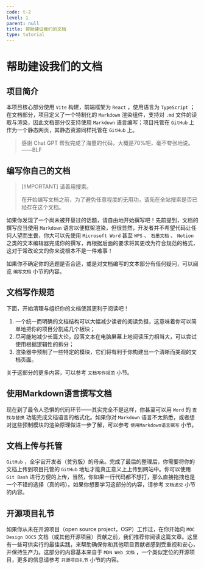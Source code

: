 ```yaml
---
code: t-2
level: 1
parent: null
title: 帮助建设我们的文档
type: tutorial
---
```


# 帮助建设我们的文档

## 项目简介

本项目核心部分使用 `Vite` 构建，前端框架为 `React` ，使用语言为 `TypeScript` ；在文档部分，项目定义了一个特制化的 `Markdown` 渲染组件，支持对 `.md` 文件的读取与渲染，因此文档部分仅支持使用 `Markdown` 语言编写；项目托管在 `GitHub` 上作为一个静态网页，其静态资源同样托管在 `GitHub` 上。

> 
> 感谢 Chat GPT 帮我完成了海量的代码，大概是70%吧，毫不夸张地说。——BLF

## 编写你自己的文档

> [!IMPORTANT] 请善用搜索。
>
> 在开始编写文档之前，为了避免任意程度的无用功，请先在全站搜索是否已经存在这个文档。

如果你发现了一个尚未被开垦过的话题，请自由地开始撰写吧！先前提到，文档的撰写应当使用 `Markdown` 语言以便框架渲染，但很显然，开发者并不希望代码让任何人望而生畏，你大可以先使用 `Microsoft Word` 甚至 `WPS` 、 `石墨文档` 、 `Notion` 之类的文本编辑器完成你的撰写，再根据后面的要求将其更改为符合规范的格式，这对于常改论文的你来说根本不是一件难事！

如果你不确定你的选题是否合适，或是对文档编写的文本部分有任何疑问，可以阅览 `编写文档` 小节的内容。

## 文档写作规范

下面，开始清理与组织你的文档使其更利于阅读吧！

1. 一个统一而明确的文档结构可以大幅减少读者的阅读负担，这意味着你可以简单地把你的项目分割成几个板块；
2. 尽可能地减少长篇大论，段落文本在电脑屏幕上地阅读压力相当大，可以尝试使用根据逻辑性的拆分；
3. 渲染器中预制了一些特定的模块，它们将有利于你构建出一个清晰而美观的文档页面。

关于这部分的更多内容，可以参考 `文档写作规范` 小节。

## 使用Markdown语言撰写文档

现在到了最令人恐惧的代码环节——其实完全不是这样，你甚至可以用 `Word` 的 `查找与替换` 功能完成文档语言的格式化。如果你对 `Markdown` 语言不太熟悉，或者想对这些预制模块的渲染原理做进一步了解，可以参考 `使用Markdown语言撰写` 小节。

## 文档上传与托管

`GitHub` ，全宇宙开发者（贫穷版）的母亲。完成了最后的整理后，你需要将你的文档上传到项目托管的 `GitHub` 地址才能真正意义上上传到网站中。你可以使用 `Git Bash` 进行方便的上传，当然，你如果一行代码都不想打，那么直接拖拽也是一个不错的选择（真的吗）。如果你想要学习这部分的内容，请参考 `文档递交` 小节的内容。

## 开源项目礼节

如果你从未在开源项目（open source project，OSP）工作过，在你开始向 `MOC Design DOCS` 文档（或其他开源项目）贡献之前，我们推荐你阅读这篇文章。这里有一些可供实行的最佳实践，来帮助确保你和其他项目贡献者感到受重视和安心，并保持生产力。这部分的内容基本来自于 `MDN Web 文档` ，一个类似定位的开源项目，更多的信息请参考 `开源项目礼节` 小节的内容。